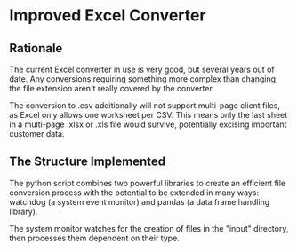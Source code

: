 # Improved Excel Converter

## Rationale 
The current Excel converter in use is very good, but several years out of date. Any conversions requiring something more complex than changing the file extension aren't really covered by the converter. 

The conversion to .csv additionally will not support multi-page client files, as Excel only allows one worksheet per CSV. This means only the last sheet in a multi-page .xlsx or .xls file would survive, potentially excising important customer data. 

## The Structure Implemented 

The python script combines two powerful libraries to create an efficient file conversion process with the potential to be extended in many ways: watchdog (a system event monitor) and pandas (a data frame handling library). 

The system monitor watches for the creation of files in the "input" directory, then processes them dependent on their type. 